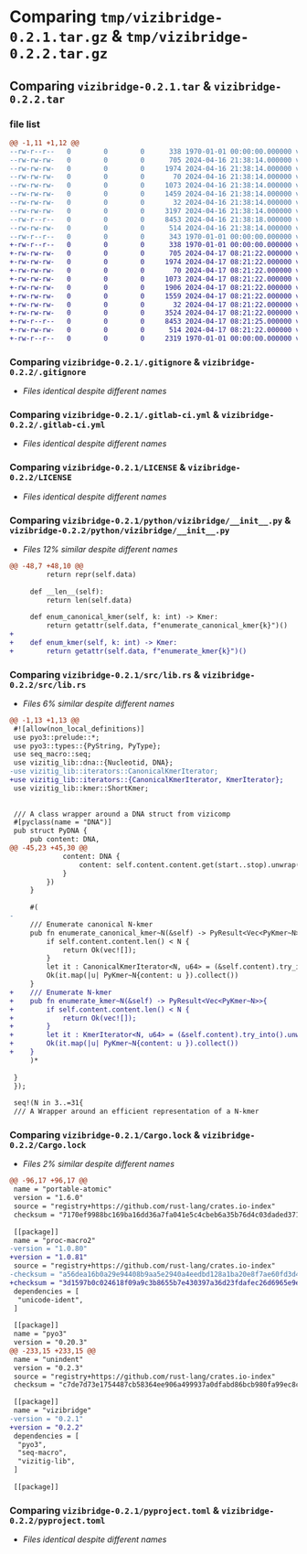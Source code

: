# Comparing `tmp/vizibridge-0.2.1.tar.gz` & `tmp/vizibridge-0.2.2.tar.gz`

## Comparing `vizibridge-0.2.1.tar` & `vizibridge-0.2.2.tar`

### file list

```diff
@@ -1,11 +1,12 @@
--rw-r--r--   0        0        0      338 1970-01-01 00:00:00.000000 vizibridge-0.2.1/Cargo.toml
--rw-rw-rw-   0        0        0      705 2024-04-16 21:38:14.000000 vizibridge-0.2.1/.gitignore
--rw-rw-rw-   0        0        0     1974 2024-04-16 21:38:14.000000 vizibridge-0.2.1/.gitlab-ci.yml
--rw-rw-rw-   0        0        0       70 2024-04-16 21:38:14.000000 vizibridge-0.2.1/Dockerfile
--rw-rw-rw-   0        0        0     1073 2024-04-16 21:38:14.000000 vizibridge-0.2.1/LICENSE
--rw-rw-rw-   0        0        0     1459 2024-04-16 21:38:14.000000 vizibridge-0.2.1/python/vizibridge/__init__.py
--rw-rw-rw-   0        0        0       32 2024-04-16 21:38:14.000000 vizibridge-0.2.1/rust-toolchain.toml
--rw-rw-rw-   0        0        0     3197 2024-04-16 21:38:14.000000 vizibridge-0.2.1/src/lib.rs
--rw-r--r--   0        0        0     8453 2024-04-16 21:38:18.000000 vizibridge-0.2.1/Cargo.lock
--rw-rw-rw-   0        0        0      514 2024-04-16 21:38:14.000000 vizibridge-0.2.1/pyproject.toml
--rw-r--r--   0        0        0      343 1970-01-01 00:00:00.000000 vizibridge-0.2.1/PKG-INFO
+-rw-r--r--   0        0        0      338 1970-01-01 00:00:00.000000 vizibridge-0.2.2/Cargo.toml
+-rw-rw-rw-   0        0        0      705 2024-04-17 08:21:22.000000 vizibridge-0.2.2/.gitignore
+-rw-rw-rw-   0        0        0     1974 2024-04-17 08:21:22.000000 vizibridge-0.2.2/.gitlab-ci.yml
+-rw-rw-rw-   0        0        0       70 2024-04-17 08:21:22.000000 vizibridge-0.2.2/Dockerfile
+-rw-rw-rw-   0        0        0     1073 2024-04-17 08:21:22.000000 vizibridge-0.2.2/LICENSE
+-rw-rw-rw-   0        0        0     1906 2024-04-17 08:21:22.000000 vizibridge-0.2.2/README.md
+-rw-rw-rw-   0        0        0     1559 2024-04-17 08:21:22.000000 vizibridge-0.2.2/python/vizibridge/__init__.py
+-rw-rw-rw-   0        0        0       32 2024-04-17 08:21:22.000000 vizibridge-0.2.2/rust-toolchain.toml
+-rw-rw-rw-   0        0        0     3524 2024-04-17 08:21:22.000000 vizibridge-0.2.2/src/lib.rs
+-rw-r--r--   0        0        0     8453 2024-04-17 08:21:25.000000 vizibridge-0.2.2/Cargo.lock
+-rw-rw-rw-   0        0        0      514 2024-04-17 08:21:22.000000 vizibridge-0.2.2/pyproject.toml
+-rw-r--r--   0        0        0     2319 1970-01-01 00:00:00.000000 vizibridge-0.2.2/PKG-INFO
```

### Comparing `vizibridge-0.2.1/.gitignore` & `vizibridge-0.2.2/.gitignore`

 * *Files identical despite different names*

### Comparing `vizibridge-0.2.1/.gitlab-ci.yml` & `vizibridge-0.2.2/.gitlab-ci.yml`

 * *Files identical despite different names*

### Comparing `vizibridge-0.2.1/LICENSE` & `vizibridge-0.2.2/LICENSE`

 * *Files identical despite different names*

### Comparing `vizibridge-0.2.1/python/vizibridge/__init__.py` & `vizibridge-0.2.2/python/vizibridge/__init__.py`

 * *Files 12% similar despite different names*

```diff
@@ -48,7 +48,10 @@
         return repr(self.data)
 
     def __len__(self):
         return len(self.data)
 
     def enum_canonical_kmer(self, k: int) -> Kmer:
         return getattr(self.data, f"enumerate_canonical_kmer{k}")()
+
+    def enum_kmer(self, k: int) -> Kmer:
+        return getattr(self.data, f"enumerate_kmer{k}")()
```

### Comparing `vizibridge-0.2.1/src/lib.rs` & `vizibridge-0.2.2/src/lib.rs`

 * *Files 6% similar despite different names*

```diff
@@ -1,13 +1,13 @@
 #![allow(non_local_definitions)]
 use pyo3::prelude::*;
 use pyo3::types::{PyString, PyType};
 use seq_macro::seq;
 use vizitig_lib::dna::{Nucleotid, DNA};
-use vizitig_lib::iterators::CanonicalKmerIterator;
+use vizitig_lib::iterators::{CanonicalKmerIterator, KmerIterator};
 use vizitig_lib::kmer::ShortKmer;
 
 
 /// A class wrapper around a DNA struct from vizicomp
 #[pyclass(name = "DNA")]
 pub struct PyDNA {
     pub content: DNA,
@@ -45,23 +45,30 @@
             content: DNA {
                 content: self.content.content.get(start..stop).unwrap().to_vec()
             }
         })
     }
 
     #(
-
     /// Enumerate canonical N-kmer
     pub fn enumerate_canonical_kmer~N(&self) -> PyResult<Vec<PyKmer~N>>{
         if self.content.content.len() < N {
             return Ok(vec![]);
         }
         let it : CanonicalKmerIterator<N, u64> = (&self.content).try_into().unwrap();
         Ok(it.map(|u| PyKmer~N{content: u }).collect())
     }
+    /// Enumerate N-kmer
+    pub fn enumerate_kmer~N(&self) -> PyResult<Vec<PyKmer~N>>{
+        if self.content.content.len() < N {
+            return Ok(vec![]);
+        }
+        let it : KmerIterator<N, u64> = (&self.content).try_into().unwrap();
+        Ok(it.map(|u| PyKmer~N{content: u }).collect())
+    }
     )*
 
 }
 });
 
 seq!(N in 3..=31{
 /// A Wrapper around an efficient representation of a N-kmer
```

### Comparing `vizibridge-0.2.1/Cargo.lock` & `vizibridge-0.2.2/Cargo.lock`

 * *Files 2% similar despite different names*

```diff
@@ -96,17 +96,17 @@
 name = "portable-atomic"
 version = "1.6.0"
 source = "registry+https://github.com/rust-lang/crates.io-index"
 checksum = "7170ef9988bc169ba16dd36a7fa041e5c4cbeb6a35b76d4c03daded371eae7c0"
 
 [[package]]
 name = "proc-macro2"
-version = "1.0.80"
+version = "1.0.81"
 source = "registry+https://github.com/rust-lang/crates.io-index"
-checksum = "a56dea16b0a29e94408b9aa5e2940a4eedbd128a1ba20e8f7ae60fd3d465af0e"
+checksum = "3d1597b0c024618f09a9c3b8655b7e430397a36d23fdafec26d6965e9eec3eba"
 dependencies = [
  "unicode-ident",
 ]
 
 [[package]]
 name = "pyo3"
 version = "0.20.3"
@@ -233,15 +233,15 @@
 name = "unindent"
 version = "0.2.3"
 source = "registry+https://github.com/rust-lang/crates.io-index"
 checksum = "c7de7d73e1754487cb58364ee906a499937a0dfabd86bcb980fa99ec8c8fa2ce"
 
 [[package]]
 name = "vizibridge"
-version = "0.2.1"
+version = "0.2.2"
 dependencies = [
  "pyo3",
  "seq-macro",
  "vizitig-lib",
 ]
 
 [[package]]
```

### Comparing `vizibridge-0.2.1/pyproject.toml` & `vizibridge-0.2.2/pyproject.toml`

 * *Files identical despite different names*

